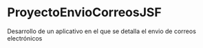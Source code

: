# ProyectoEnvioCorreosJSF
Desarrollo de un aplicativo en el que se detalla el envio de correos electrónicos
